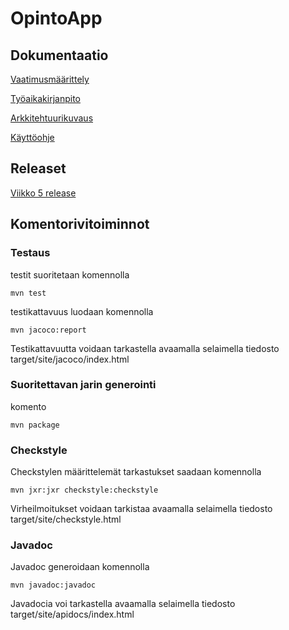# **OpintoApp**


## Dokumentaatio
[Vaatimusmäärittely](https://github.com/mikkolei/otm-harjoitustyo/blob/master/dokumentointi/vaatimusmaarittely.md)

[Työaikakirjanpito](https://github.com/mikkolei/otm-harjoitustyo/blob/master/dokumentointi/tuntikirjanpito.md)

[Arkkitehtuurikuvaus](https://github.com/mikkolei/otm-harjoitustyo/blob/master/dokumentointi/arkkitehtuuri.md)

[Käyttöohje](https://github.com/mikkolei/otm-harjoitustyo/blob/master/dokumentointi/käyttöohje.md)

## Releaset
[Viikko 5 release](https://github.com/mikkolei/otm-harjoitustyo/releases/tag/viikko5)

## Komentorivitoiminnot

### Testaus
testit suoritetaan komennolla 
```
mvn test
```
testikattavuus luodaan komennolla
```
mvn jacoco:report
```
Testikattavuutta voidaan tarkastella avaamalla selaimella tiedosto target/site/jacoco/index.html
### Suoritettavan jarin generointi
komento
```
mvn package
```

### Checkstyle
Checkstylen määrittelemät tarkastukset saadaan komennolla
```
mvn jxr:jxr checkstyle:checkstyle
```
Virheilmoitukset voidaan tarkistaa avaamalla selaimella tiedosto  target/site/checkstyle.html

### Javadoc
Javadoc generoidaan komennolla
```
mvn javadoc:javadoc
```
Javadocia voi tarkastella avaamalla selaimella tiedosto target/site/apidocs/index.html
